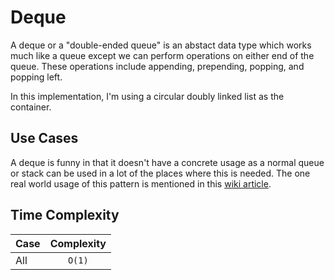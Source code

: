 # Deque

A deque or a "double-ended queue" is an abstact data type which works much
like a queue except we can perform operations on either end of the queue.
These operations include appending, prepending, popping, and popping left.

In this implementation, I'm using a circular doubly linked list as the
container.

## Use Cases

A deque is funny in that it doesn't have a concrete usage as a normal queue or
stack can be used in a lot of the places where this is needed. The one real
world usage of this pattern is mentioned in this [wiki article](https://en.wikipedia.org/wiki/Double-ended_queue#Applications).

## Time Complexity

| Case      | Complexity  |
| --------- |:-----------:|
| All       | `O(1)`      |
